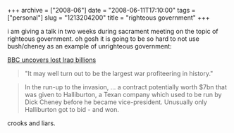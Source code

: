 +++
archive = ["2008-06"]
date = "2008-06-11T17:10:00"
tags = ["personal"]
slug = "1213204200"
title = "righteous government"
+++

i am giving a talk in two weeks during sacrament meeting on the topic of
righteous government. oh gosh it is going to be so hard to not use
bush/cheney as an example of unrighteous government:

[BBC uncovers lost Iraq billions][1]

> "It may well turn out to be the largest war profiteering in history."

> In the run-up to the invasion, ... a contract potentially worth $7bn
> that was given to Halliburton, a Texan company which used to be run by
> Dick Cheney before he became vice-president. Unusually only Halliburton
> got to bid - and won.

crooks and liars.

[1]: http://news.bbc.co.uk/2/hi/middle_east/7444083.stm

